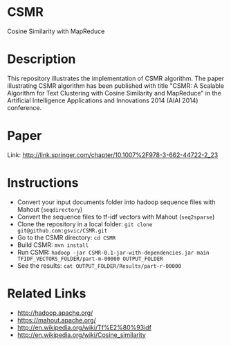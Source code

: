 CSMR
====

Cosine Similarity with MapReduce

Description
====
This repository illustrates the implementation of CSMR algorithm. The paper illustrating CSMR algorithm has been published  with title "CSMR: A Scalable Algorithm for Text Clustering with Cosine Similarity and MapReduce" in the Artificial Intelligence Applications and Innovations 2014 (AIAI 2014) conference.

Paper
====
Link: http://link.springer.com/chapter/10.1007%2F978-3-662-44722-2_23

Instructions
====
* Convert your input documents folder into hadoop sequence files with Mahout (`seqdirectory`)
* Convert the sequence files to tf-idf vectors with Mahout (`seq2sparse`)
* Clone the repository in a local folder: `git clone git@github.com:gsvic/CSMR.git`
* Go to the CSMR directory: `cd CSMR`
* Build CSMR: `mvn install`
* Run CSMR: `hadoop -jar CSMR-0.1-jar-with-dependencies.jar main TFIDF_VECTORS_FOLDER/part-m-00000 OUTPUT_FOLDER`
* See the results: `cat OUTPUT_FOLDER/Results/part-r-00000`

Related Links
====
* http://hadoop.apache.org/
* https://mahout.apache.org/
* http://en.wikipedia.org/wiki/Tf%E2%80%93idf
* http://en.wikipedia.org/wiki/Cosine_similarity
